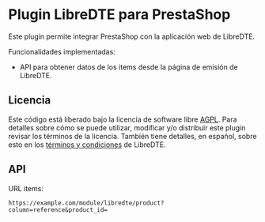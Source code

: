 Plugin LibreDTE para PrestaShop
===============================

Este plugin permite integrar PrestaShop con la aplicación web de LibreDTE.

Funcionalidades implementadas:

- API para obtener datos de los items desde la página de emisión de LibreDTE.

Licencia
--------

Este código está liberado bajo la licencia de software libre [AGPL](http://www.gnu.org/licenses/agpl-3.0.en.html).
Para detalles sobre cómo se puede utilizar, modificar y/o distribuir este plugin revisar los términos de la licencia.
También tiene detalles, en español, sobre esto en los [términos y condiciones](https://wiki.libredte.cl/doku.php/terminos) de LibreDTE.

API
---

URL items:

    https://example.com/module/libredte/product?column=reference&product_id=
